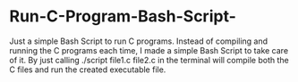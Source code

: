 # Run-C-Program-Bash-Script-
Just a simple Bash Script to run C programs. Instead of compiling and running the C programs each time, I made a simple Bash Script to take care of it. By just calling ./script file1.c file2.c in the terminal will compile both the C files and run the created executable file. 
